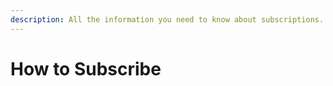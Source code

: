 ```yaml
---
description: All the information you need to know about subscriptions.
---
```


# How to Subscribe


